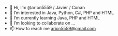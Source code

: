 - 👋 Hi, I’m @arion5559 / Javier / Conan
- 👀 I’m interested in Java, Python, C#, PHP and HTML
- 🌱 I’m currently learning Java, PHP and HTML
- 💞️ I’m looking to collaborate on ...
- 📫 How to reach me arion5559@gmail.com

<!---
arion5559/arion5559 is a ✨ special ✨ repository because its `README.md` (this file) appears on your GitHub profile.
You can click the Preview link to take a look at your changes.
--->
